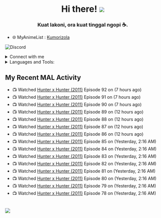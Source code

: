 <h1 align="center">Hi there! <img src="https://media.giphy.com/media/hvRJCLFzcasrR4ia7z/giphy.gif" width="25px"> </h1>
<h3 align="center">Kuat lakoni, ora kuat tinggal ngopi ☕.</h3>

- 🌐 MyAnimeList : [Kumorizola](https://myanimelist.net/animelist/Kumorizola)

![Discord](https://discord.c99.nl/widget/theme-3/761213268009943051.png)
<details>
      <summary>Connect with me</summary>
    <p align="left">
        <a href="https://www.facebook.com/kumori.hartley.1" target="blank"><img align="center"
                src="https://raw.githubusercontent.com/rahuldkjain/github-profile-readme-generator/master/src/images/icons/Social/facebook.svg"
                alt="kumori hartley" height="30" width="40" /></a>
        <a href="https://www.instagram.com/kumorizola/" target="blank"><img align="center"
                src="https://raw.githubusercontent.com/rahuldkjain/github-profile-readme-generator/master/src/images/icons/Social/instagram.svg"
                alt="kumorizola" height="30" width="40" /></a>
        <a href="https://discord.com" target="blank"><img align="center"
                src="https://raw.githubusercontent.com/rahuldkjain/github-profile-readme-generator/master/src/images/icons/Social/discord.svg"
                alt="Kumori#5882" height="30" width="40" /></a>
    </p>
</details>

<details>
    <summary align="left">Languages and Tools:</summary>
<p align="left">
      <a href="https://www.w3schools.com/css/" target="_blank">
        <img src="https://raw.githubusercontent.com/devicons/devicon/master/icons/css3/css3-original-wordmark.svg"
            alt="css3" width="40" height="40" /> </a> <a href="https://www.w3.org/html/" target="_blank"> <img
            src="https://raw.githubusercontent.com/devicons/devicon/master/icons/html5/html5-original-wordmark.svg"
            alt="html5" width="40" height="40" /> </a> <a href="https://www.java.com" target="_blank"> <img
            src="https://raw.githubusercontent.com/devicons/devicon/master/icons/java/java-original.svg" alt="java"
            width="40" height="40" /> </a> <a href="https://developer.mozilla.org/en-US/docs/Web/JavaScript"
            target="_blank"> <img
            src="https://raw.githubusercontent.com/devicons/devicon/master/icons/javascript/javascript-original.svg"
            alt="javascript" width="40" height="40" /> </a> <a href="https://nodejs.org" target="_blank"> <img
            src="https://raw.githubusercontent.com/devicons/devicon/master/icons/nodejs/nodejs-original-wordmark.svg"
            alt="nodejs" width="40" height="40" /> </a> <a href="https://www.python.org" target="_blank"> <img
            src="https://raw.githubusercontent.com/devicons/devicon/master/icons/python/python-original.svg"
            alt="python" width="40" height="40" /> </a> <a href="https://www.typescriptlang.org/" target="_blank"> <img
            src="https://raw.githubusercontent.com/devicons/devicon/master/icons/typescript/typescript-original.svg" 
            alt="typescript" width="40" height="40" /> </a> <a href="https://www.photoshop.com/en" target="_blank"> <img
            src="https://upload.wikimedia.org/wikipedia/commons/a/af/Adobe_Photoshop_CC_icon.svg" alt="photoshop" width="40" height="40"/> </a>
            <a href="https://www.adobe.com/products/premiere.html" target="_blank"> <img
            src="https://upload.wikimedia.org/wikipedia/commons/4/40/Adobe_Premiere_Pro_CC_icon.svg" alt="Premiere pro" width="40" height="40"/> </a>
            <a href="https://www.adobe.com/in/products/illustrator.html" target="_blank"> <img 
            src="https://upload.wikimedia.org/wikipedia/commons/f/fb/Adobe_Illustrator_CC_icon.svg" alt="illustrator" width="40" height="40"/> </a>
      
 </details>
 
 <h2> My Recent MAL Activity</h2>
<!-- MAL_ACTIVITY:start -->

- 📺 Watched [Hunter x Hunter (2011)](https://MyAnimeList.net/anime.php?id=11061) Episode 92 on (7 hours ago)
- 📺 Watched [Hunter x Hunter (2011)](https://MyAnimeList.net/anime.php?id=11061) Episode 91 on (7 hours ago)
- 📺 Watched [Hunter x Hunter (2011)](https://MyAnimeList.net/anime.php?id=11061) Episode 90 on (7 hours ago)
- 📺 Watched [Hunter x Hunter (2011)](https://MyAnimeList.net/anime.php?id=11061) Episode 89 on (12 hours ago)
- 📺 Watched [Hunter x Hunter (2011)](https://MyAnimeList.net/anime.php?id=11061) Episode 88 on (12 hours ago)
- 📺 Watched [Hunter x Hunter (2011)](https://MyAnimeList.net/anime.php?id=11061) Episode 87 on (12 hours ago)
- 📺 Watched [Hunter x Hunter (2011)](https://MyAnimeList.net/anime.php?id=11061) Episode 86 on (12 hours ago)
- 📺 Watched [Hunter x Hunter (2011)](https://MyAnimeList.net/anime.php?id=11061) Episode 85 on (Yesterday, 2:16 AM)
- 📺 Watched [Hunter x Hunter (2011)](https://MyAnimeList.net/anime.php?id=11061) Episode 84 on (Yesterday, 2:16 AM)
- 📺 Watched [Hunter x Hunter (2011)](https://MyAnimeList.net/anime.php?id=11061) Episode 83 on (Yesterday, 2:16 AM)
- 📺 Watched [Hunter x Hunter (2011)](https://MyAnimeList.net/anime.php?id=11061) Episode 82 on (Yesterday, 2:16 AM)
- 📺 Watched [Hunter x Hunter (2011)](https://MyAnimeList.net/anime.php?id=11061) Episode 81 on (Yesterday, 2:16 AM)
- 📺 Watched [Hunter x Hunter (2011)](https://MyAnimeList.net/anime.php?id=11061) Episode 80 on (Yesterday, 2:16 AM)
- 📺 Watched [Hunter x Hunter (2011)](https://MyAnimeList.net/anime.php?id=11061) Episode 79 on (Yesterday, 2:16 AM)
- 📺 Watched [Hunter x Hunter (2011)](https://MyAnimeList.net/anime.php?id=11061) Episode 78 on (Yesterday, 2:16 AM)

<!-- MAL_ACTIVITY:end -->

  
<h2 align="left"> <img src="https://media.discordapp.net/attachments/918405470073520168/919220018355523584/ezgif.com-gif-maker_1.gif">
